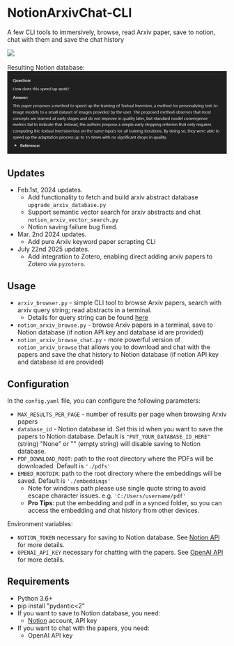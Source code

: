 # NotionArxivChat-CLI

A few CLI tools to immersively, browse, read Arxiv paper, save to notion, chat with them and save the chat history

![](media/arxiv_chat_demo.gif)

Resulting Notion database:
![](media/Notion_record.png)

## Updates 
* Feb.1st, 2024 updates. 
  * Add functionality to fetch and build arxiv abstract database `upgrade_arxiv_database.py`
  * Support semantic vector search for arxiv abstracts and chat `notion_arxiv_vector_search.py`
  * Notion saving failure bug fixed. 
* Mar. 2nd 2024 updates. 
  * Add pure Arxiv keyword paper scrapting CLI
* July 22nd 2025 updates. 
  * Add integration to Zotero, enabling direct adding arxiv papers to Zotero via `pyzotero`. 

## Usage
* `arxiv_browser.py` - simple CLI tool to browse Arxiv papers, search with arxiv query string; read abstracts in a terminal. 
  * Details for query string can be found [here](https://info.arxiv.org/help/api/user-manual.html#Appendices)
* `notion_arxiv_browse.py` - browse Arxiv papers in a terminal, save to Notion database (if notion API key and database id are provided)
* `notion_arxiv_browse_chat.py` - more powerful version of `notion_arxiv_browse` that allows you to download and chat with the papers and save the chat history to Notion database (if notion API key and database id are provided)

## Configuration

In the `config.yaml` file, you can configure the following parameters:
* `MAX_RESULTS_PER_PAGE` - number of results per page when browsing Arxiv papers
* `database_id` - Notion database id. Set this id when you want to save the papers to Notion database. Default is `"PUT_YOUR_DATABASE_ID_HERE"` (string) "None" or "" (empty string) will disable saving to Notion database.
* `PDF_DOWNLOAD_ROOT`: path to the root directory where the PDFs will be downloaded. Default is `'./pdfs'`
* `EMBED_ROOTDIR`: path to the root directory where the embeddings will be saved. Default is `'./embeddings'`
  * Note for windows path please use single quote string to avoid escape character issues. e.g. `'C:/Users/username/pdf'`
  * **Pro Tips**: put the embedding and pdf in a synced folder, so you can access the embedding and chat history from other devices.   

Environment variables:
* `NOTION_TOKEN` necessary for saving to Notion database. See [Notion API](https://developers.notion.com/docs/getting-started) for more details.
* `OPENAI_API_KEY` necessary for chatting with the papers. See [OpenAI API](https://platform.openai.com/account/api-keys) for more details.

## Requirements

- Python 3.6+
- pip install "pydantic<2"
- If you want to save to Notion database, you need:
  - [Notion](https://www.notion.so/) account, API key
- If you want to chat with the papers, you need:
  - OpenAI API key
